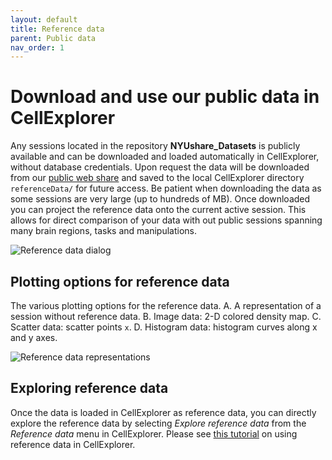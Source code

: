 ```yaml
---
layout: default
title: Reference data
parent: Public data
nav_order: 1
---
```

# Download and use our public data in CellExplorer
Any sessions located in the repository **NYUshare_Datasets** is publicly available and can be downloaded and loaded automatically in CellExplorer, without database credentials. Upon request the data will be downloaded from our [public web share](https://buzsakilab.nyumc.org/datasets/) and saved to the local CellExplorer directory `referenceData/` for future access. Be patient when downloading the data as some sessions are very large (up to hundreds of MB). Once downloaded you can project the reference data onto the current active session. This allows for direct comparison of your data with out public sessions spanning many brain regions, tasks and manipulations.

![Reference data dialog](https://buzsakilab.com/wp/wp-content/uploads/2020/12/referenceDataDialog.png)

## Plotting options for reference data
The various plotting options for the reference data. A. A representation of a session without reference data. B. Image data: 2-D colored density map. C. Scatter data: scatter points `x`. D. Histogram data: histogram curves along x and y axes.

![Reference data representations](https://buzsakilab.com/wp/wp-content/uploads/2020/01/referenceData_noRef.png)

## Exploring reference data
Once the data is loaded in CellExplorer as reference data, you can directly explore the reference data by selecting _Explore reference data_ from the _Reference data_ menu in CellExplorer. Please see [this tutorial](/tutorials/reference-data-tutorial/) on using reference data in CellExplorer.